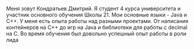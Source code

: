 Меня зовут Кондратьев Дмитрий. Я студент 4 курса университета и участник основного обучения Школы 21. Мои основные языки - Java и С++. У меня есть опыта работы над разными проектами. От написания контейнеров на C++ до игр на Java и библиотеки для работы с decimal на C. Во время обучения был довольно успешный опыт работы в роли лида